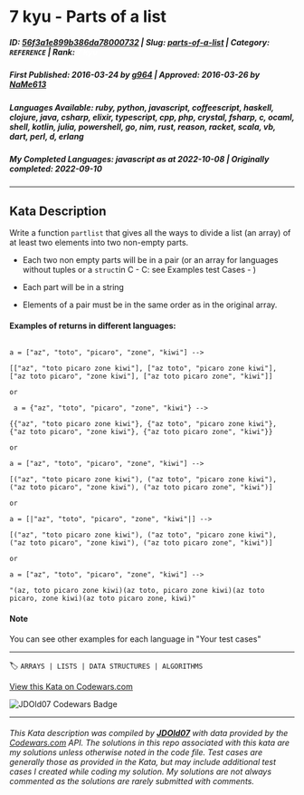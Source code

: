 # 7 kyu - Parts of a list

##### **ID**: [56f3a1e899b386da78000732](https://www.codewars.com/kata/56f3a1e899b386da78000732) | **Slug**: [parts-of-a-list](https://www.codewars.com/kata/56f3a1e899b386da78000732) | **Category**: `REFERENCE` | **Rank**: <span style="color:white">7 kyu</span>

##### **First Published**: 2016-03-24 ***by*** [g964](https://www.codewars.com/users/g964) | **Approved**: 2016-03-26 ***by*** [NaMe613](https://www.codewars.com/users/NaMe613)

##### **Languages Available**: ruby, python, javascript, coffeescript, haskell, clojure, java, csharp, elixir, typescript, cpp, php, crystal, fsharp, c, ocaml, shell, kotlin, julia, powershell, go, nim, rust, reason, racket, scala, vb, dart, perl, d, erlang

##### **My Completed Languages**: javascript ***as at*** 2022-10-08 | **Originally completed**: 2022-09-10

---

## Kata Description


Write a function `partlist` that gives all the ways to divide a list (an array) of at least two elements into two non-empty parts.



- Each two non empty parts will be in a pair (or an array for languages without tuples or a `struct`in C - C: see Examples test Cases - ) 

- Each part will be in a string

- Elements of a pair must be in the same order as in the original array.



#### Examples of returns in different languages: 

```

a = ["az", "toto", "picaro", "zone", "kiwi"] -->

[["az", "toto picaro zone kiwi"], ["az toto", "picaro zone kiwi"], ["az toto picaro", "zone kiwi"], ["az toto picaro zone", "kiwi"]] 

or

 a = {"az", "toto", "picaro", "zone", "kiwi"} -->

{{"az", "toto picaro zone kiwi"}, {"az toto", "picaro zone kiwi"}, {"az toto picaro", "zone kiwi"}, {"az toto picaro zone", "kiwi"}}

or

a = ["az", "toto", "picaro", "zone", "kiwi"] -->

[("az", "toto picaro zone kiwi"), ("az toto", "picaro zone kiwi"), ("az toto picaro", "zone kiwi"), ("az toto picaro zone", "kiwi")]

or 

a = [|"az", "toto", "picaro", "zone", "kiwi"|] -->

[("az", "toto picaro zone kiwi"), ("az toto", "picaro zone kiwi"), ("az toto picaro", "zone kiwi"), ("az toto picaro zone", "kiwi")]

or

a = ["az", "toto", "picaro", "zone", "kiwi"] -->

"(az, toto picaro zone kiwi)(az toto, picaro zone kiwi)(az toto picaro, zone kiwi)(az toto picaro zone, kiwi)"

```

#### Note

You can see other examples for each language in "Your test cases"



---


🏷 `ARRAYS | LISTS | DATA STRUCTURES | ALGORITHMS`


[View this Kata on Codewars.com](https://www.codewars.com/kata/56f3a1e899b386da78000732)

![](https://www.codewars.com/users/jdold07/badges/large "JDOld07 Codewars Badge")

---

###### *This Kata description was compiled by [**JDOld07**](https://tpstech.dev) with data provided by the [Codewars.com](https://www.codewars.com) API.  The solutions in this repo associated with this kata are my solutions unless otherwise noted in the code file.  Test cases are generally those as provided in the Kata, but may include additional test cases I created while coding my solution.  My solutions are not always commented as the solutions are rarely submitted with comments.*

